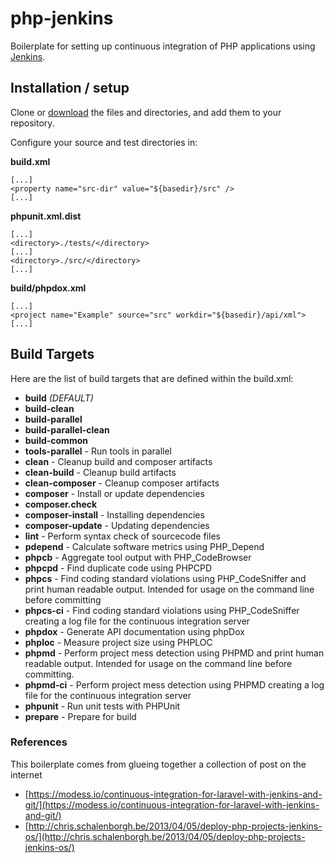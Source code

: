 # php-jenkins

Boilerplate for setting up continuous integration of PHP applications using [Jenkins](http://www.jenkins-ci.org). 

## Installation / setup

Clone or [download](https://github.com/modess/php-jenkins/archive/master.zip) the files and directories, and add them to your repository.

Configure your source and test directories in:

**build.xml**
```
[...]
<property name="src-dir" value="${basedir}/src" />
[...]
```

**phpunit.xml.dist**
```
[...]
<directory>./tests/</directory>
[...]
<directory>./src/</directory>
[...]
```

**build/phpdox.xml**
```
[...]
<project name="Example" source="src" workdir="${basedir}/api/xml">
[...]
```

## Build Targets
Here are the list of build targets that are defined within the build.xml:

* **build** *(DEFAULT)*
* **build-clean**
* **build-parallel**
* **build-parallel-clean**
* **build-common**
* **tools-parallel** - Run tools in parallel
* **clean** - Cleanup build and composer artifacts
* **clean-build** - Cleanup build artifacts
* **clean-composer** - Cleanup composer artifacts
* **composer** - Install or update dependencies
* **composer.check**
* **composer-install** - Installing dependencies
* **composer-update** - Updating dependencies
* **lint** - Perform syntax check of sourcecode files
* **pdepend** - Calculate software metrics using PHP_Depend
* **phpcb** - Aggregate tool output with PHP_CodeBrowser
* **phpcpd** - Find duplicate code using PHPCPD
* **phpcs** - Find coding standard violations using PHP_CodeSniffer and print human readable output. Intended for usage on the command line before committing
* **phpcs-ci** - Find coding standard violations using PHP_CodeSniffer creating a log file for the continuous integration server
* **phpdox** - Generate API documentation using phpDox
* **phploc** - Measure project size using PHPLOC
* **phpmd** - Perform project mess detection using PHPMD and print human readable output. Intended for usage on the command line before committing.
* **phpmd-ci** - Perform project mess detection using PHPMD creating a log file for the continuous integration server
* **phpunit** - Run unit tests with PHPUnit
* **prepare** - Prepare for build

### References

This boilerplate comes from glueing together a collection of post on the internet

* [https://modess.io/continuous-integration-for-laravel-with-jenkins-and-git/](https://modess.io/continuous-integration-for-laravel-with-jenkins-and-git/)
* [http://chris.schalenborgh.be/2013/04/05/deploy-php-projects-jenkins-os/](http://chris.schalenborgh.be/2013/04/05/deploy-php-projects-jenkins-os/)

